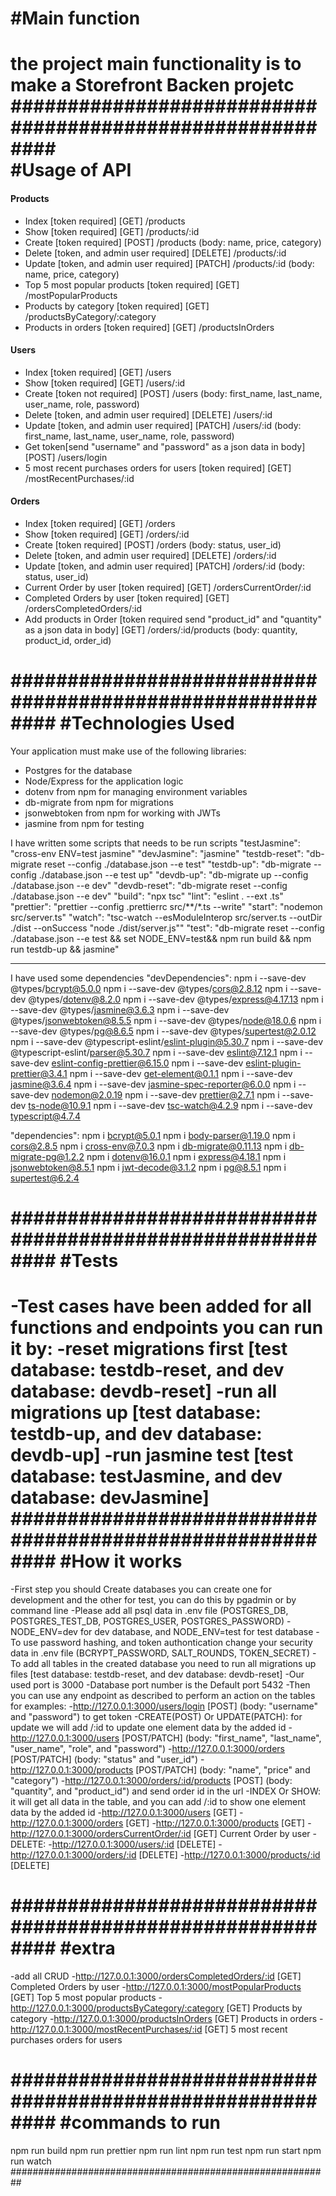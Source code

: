#Main function 
===============
the project main functionality is to make a Storefront Backen projetc
##########################################################    
#Usage of API
==============
#### Products
- Index [token required] [GET]  /products
- Show [token required] [GET]  /products/:id
- Create [token required] [POST] /products (body: name, price, category)
- Delete [token, and admin user required] [DELETE] /products/:id
- Update [token, and admin user required] [PATCH] /products/:id (body: name, price, category)
- Top 5 most popular products [token required] [GET]  /mostPopularProducts
- Products by category [token required] [GET]  /productsByCategory/:category
- Products in orders [token required] [GET]  /productsInOrders

#### Users
- Index [token required] [GET]  /users
- Show [token required] [GET]  /users/:id
- Create [token not required] [POST] /users (body: first_name, last_name, user_name, role, password)
- Delete [token, and admin user required] [DELETE] /users/:id
- Update [token, and admin user required] [PATCH] /users/:id (body: first_name, last_name, user_name, role, password)
- Get token[send "username" and "password" as a json data in body] [POST] /users/login
- 5 most recent purchases orders for users [token required] [GET]  /mostRecentPurchases/:id 

#### Orders
- Index [token required] [GET]  /orders
- Show [token required] [GET]  /orders/:id
- Create [token required] [POST] /orders (body: status, user_id)
- Delete [token, and admin user required] [DELETE] /orders/:id
- Update [token, and admin user required] [PATCH] /orders/:id (body: status, user_id)
- Current Order by user [token required] [GET]  /ordersCurrentOrder/:id
- Completed Orders by user [token required] [GET]  /ordersCompletedOrders/:id
- Add products in Order [token required send "product_id" and "quantity" as a json data in body] [GET] /orders/:id/products (body: quantity, product_id, order_id)



##########################################################
#Technologies Used
===================
Your application must make use of the following libraries:
- Postgres for the database
- Node/Express for the application logic
- dotenv from npm for managing environment variables
- db-migrate from npm for migrations
- jsonwebtoken from npm for working with JWTs
- jasmine from npm for testing

I have written some scripts that needs to be run
scripts
    "testJasmine": "cross-env ENV=test jasmine"
    "devJasmine": "jasmine"
    "testdb-reset": "db-migrate reset --config ./database.json --e test"
    "testdb-up": "db-migrate --config ./database.json --e test up"
    "devdb-up": "db-migrate up --config ./database.json --e dev"
    "devdb-reset": "db-migrate reset --config ./database.json --e dev" 
    "build": "npx tsc"
    "lint": "eslint . --ext .ts"
    "prettier": "prettier --config .prettierrc src/**/*.ts --write"
    "start": "nodemon src/server.ts"
    "watch": "tsc-watch --esModuleInterop src/server.ts --outDir ./dist --onSuccess \"node ./dist/server.js\""
    "test": "db-migrate reset --config ./database.json --e test && set NODE_ENV=test&& npm run build && npm run testdb-up && jasmine"
  
***********************************************************************
I have used some dependencies
"devDependencies": 
    npm i --save-dev @types/bcrypt@5.0.0
    npm i --save-dev @types/cors@2.8.12
    npm i --save-dev @types/dotenv@8.2.0
    npm i --save-dev @types/express@4.17.13
    npm i --save-dev @types/jasmine@3.6.3
    npm i --save-dev @types/jsonwebtoken@8.5.5
    npm i --save-dev @types/node@18.0.6
    npm i --save-dev @types/pg@8.6.5
    npm i --save-dev @types/supertest@2.0.12
    npm i --save-dev @typescript-eslint/eslint-plugin@5.30.7
    npm i --save-dev @typescript-eslint/parser@5.30.7
    npm i --save-dev eslint@7.12.1
    npm i --save-dev eslint-config-prettier@6.15.0
    npm i --save-dev eslint-plugin-prettier@3.4.1
    npm i --save-dev get-element@0.1.1
    npm i --save-dev jasmine@3.6.4
    npm i --save-dev jasmine-spec-reporter@6.0.0
    npm i --save-dev nodemon@2.0.19
    npm i --save-dev prettier@2.7.1
    npm i --save-dev ts-node@10.9.1 
    npm i --save-dev tsc-watch@4.2.9
    npm i --save-dev typescript@4.7.4

"dependencies":
    npm i bcrypt@5.0.1
    npm i body-parser@1.19.0
    npm i cors@2.8.5
    npm i cross-env@7.0.3
    npm i db-migrate@0.11.13
    npm i db-migrate-pg@1.2.2
    npm i dotenv@16.0.1
    npm i express@4.18.1
    npm i jsonwebtoken@8.5.1
    npm i jwt-decode@3.1.2
    npm i pg@8.5.1
    npm i supertest@6.2.4
 
##########################################################
#Tests
==========
-Test cases have been added for all functions and endpoints you can run it by:
    -reset migrations first [test database: testdb-reset, and dev database: devdb-reset]
    -run all migrations up [test database: testdb-up, and dev database: devdb-up]
    -run jasmine test [test database: testJasmine, and dev database: devJasmine]
##########################################################
#How it works
=============
-First step you should Create databases you can create one for development and the other for test, you can do this by pgadmin or by command line
-Please add all psql data in .env file (POSTGRES_DB, POSTGRES_TEST_DB, POSTGRES_USER, POSTGRES_PASSWORD)
-NODE_ENV=dev for dev database, and NODE_ENV=test for test database
-To use password hashing, and token authontication change your security data in .env file (BCRYPT_PASSWORD, SALT_ROUNDS, TOKEN_SECRET)
-To add all tables in the created database you need to run all migrations up files [test database: testdb-reset, and dev database: devdb-reset]
-Our used port is 3000
-Database port number is the Default port 5432
-Then you can use any endpoint as described to perform an action on the tables for examples:
    -http://127.0.0.1:3000/users/login  [POST] (body: "username" and "password") to get token
    -CREATE(POST) Or UPDATE(PATCH): for update we will add /:id to update one element data by the added id 
        -http://127.0.0.1:3000/users  [POST/PATCH] (body: "first_name", "last_name", "user_name", "role", and "password")
        -http://127.0.0.1:3000/orders  [POST/PATCH] (body: "status" and "user_id")
        -http://127.0.0.1:3000/products  [POST/PATCH] (body: "name", "price" and "category")
        -http://127.0.0.1:3000/orders/:id/products  [POST] (body: "quantity", and "product_id") and send order id in the url
    -INDEX Or SHOW: it will get all data in the table, and you can add /:id to show one element data by the added id 
        -http://127.0.0.1:3000/users  [GET] 
        -http://127.0.0.1:3000/orders  [GET] 
        -http://127.0.0.1:3000/products  [GET] 
        -http://127.0.0.1:3000/ordersCurrentOrder/:id [GET] Current Order by user
    -DELETE: 
        -http://127.0.0.1:3000/users/:id  [DELETE] 
        -http://127.0.0.1:3000/orders/:id  [DELETE] 
        -http://127.0.0.1:3000/products/:id  [DELETE]    


##########################################################
#extra
=============
-add all CRUD
-http://127.0.0.1:3000/ordersCompletedOrders/:id [GET] Completed Orders by user
-http://127.0.0.1:3000/mostPopularProducts [GET] Top 5 most popular products
-http://127.0.0.1:3000/productsByCategory/:category [GET] Products by category
-http://127.0.0.1:3000/productsInOrders [GET] Products in orders
-http://127.0.0.1:3000/mostRecentPurchases/:id [GET] 5 most recent purchases orders for users

##########################################################
#commands to run
================
npm run build
npm run prettier
npm run lint 
npm run test
npm run start
npm run watch
##########################################################